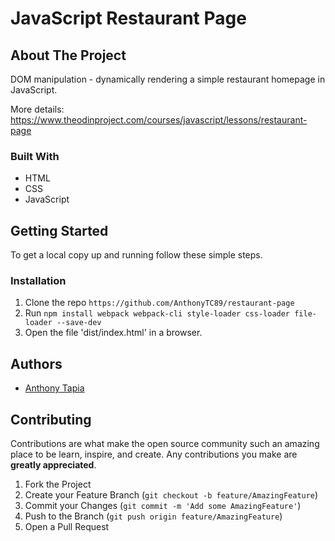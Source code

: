 # JavaScript Restaurant Page

## About The Project

DOM manipulation - dynamically rendering a simple restaurant homepage in JavaScript. 

More details: https://www.theodinproject.com/courses/javascript/lessons/restaurant-page

### Built With

* HTML
* CSS
* JavaScript

## Getting Started

To get a local copy up and running follow these simple steps.

### Installation
 
1. Clone the repo `https://github.com/AnthonyTC89/restaurant-page`
2. Run `npm install webpack webpack-cli style-loader css-loader file-loader --save-dev`
2. Open the file 'dist/index.html' in a browser.

## Authors

* [Anthony Tapia](https://github.com/AnthonyTC89)


## Contributing

Contributions are what make the open source community such an amazing place to be learn, inspire, and create. Any contributions you make are **greatly appreciated**.

1. Fork the Project
2. Create your Feature Branch (`git checkout -b feature/AmazingFeature`)
3. Commit your Changes (`git commit -m 'Add some AmazingFeature'`)
4. Push to the Branch (`git push origin feature/AmazingFeature`)
5. Open a Pull Request